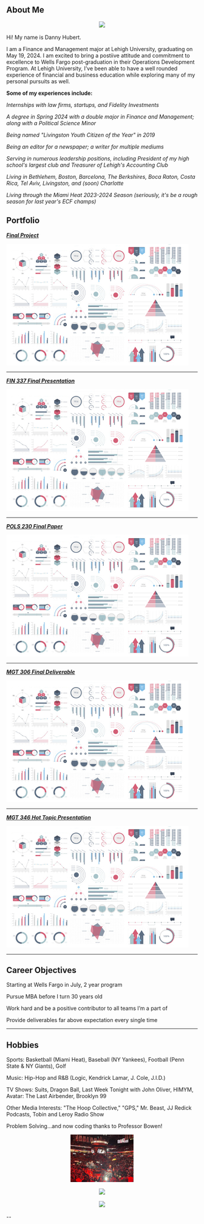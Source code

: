 ## About Me

<p style="text-align:center;">
  <img class="img-circle" src="/images/logo.jpg?raw=true" width="33%">
</p>

Hi! My name is Danny Hubert.

I am a Finance and Management major at Lehigh University, graduating on May 19, 2024. I am excited to bring a postiive attitude and commitment to excellence to Wells Fargo post-graduation in their Operations Development Program. At Lehigh University, I’ve been able to have a well rounded experience of financial and business education while exploring many of my personal pursuits as well. 

**Some of my experiences include:**

*Internships with law firms, startups, and Fidelity Investments*

*A degree in Spring 2024 with a double major in Finance and Management; along with a Political Science Minor*

*Being named "Livingston Youth Citizen of the Year" in 2019*

*Being an editor for a newspaper; a writer for multiple mediums*

*Serving in numerous leadership positions, including President of my high school's largest club and Treasurer of Lehigh's Accounting Club*

*Living in Bethlehem, Boston, Barcelona, The Berkshires, Boca Raton, Costa Rica, Tel Aviv, Livingston, and (soon) Charlotte*

*Living through the Miami Heat 2023-2024 Season (seriously, it's be a rough season for last year's ECF champs)*

## Portfolio

_**[Final Project](midterm_summary)**_

<img src="images/dummy_thumbnail.jpg?raw=true"/>

---

_**[FIN 337 Final Presentation](/projects/FIN337_finalpresentation.pdf)**_


<img src="images/dummy_thumbnail.jpg?raw=true"/>

---

_**[POLS 230 Final Paper](/pdf/sample_presentation.pdf)**_


<img src="images/dummy_thumbnail.jpg?raw=true"/>

---
_**[MGT 306 Final Deliverable](/projects/MGT306_finalpresentation.pdf)**_

<img src="images/dummy_thumbnail.jpg?raw=true"/>

---

_**[MGT 346 Hot Topic Presentation](/projects/MGT346_hottopicpresentation.pdf)**_

<img src="images/dummy_thumbnail.jpg?raw=true"/>

---

## Career Objectives

Starting at Wells Fargo in July, 2 year program

Pursue MBA before I turn 30 years old

Work hard and be a positive contributor to all teams I’m a part of

Provide deliverables far above expectation every single time

---

## Hobbies

Sports: Basketball (Miami Heat), Baseball (NY Yankees), Football (Penn State & NY Giants), Golf

Music: Hip-Hop and R&B (Logic, Kendrick Lamar, J. Cole, J.I.D.)

TV Shows: Suits, Dragon Ball, Last Week Tonight with John Oliver, HIMYM, Avatar: The Last Airbender, Brooklyn 99

Other Media Interests: "The Hoop Collective," "GPS," Mr. Beast, JJ Redick Podcasts, Tobin and Leroy Radio Show

Problem Solving...and now coding thanks to Professor Bowen!

<p style="text-align:center;">
  <img class="img-circle" src="https://github.com/dannyhubert9/dannyhubert9.github.io/raw/master/images/heat.jpg" width="33%">
</p>
<p style="text-align:center;">
  <img class="img-circle" src="https://github.com/dannyhubert9/dannyhubert9.github.io/raw/master/images/psu.jpg" width="33%">
</p>
<p style="text-align:center;">
  <img class="img-circle" src="https://github.com/dannyhubert9/dannyhubert9.github.io/raw/master/images/golf.jpg" width="33%">
</p>


--
